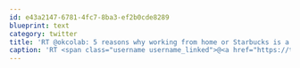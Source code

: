```yaml
---
id: e43a2147-6781-4fc7-8ba3-ef2b0cde8289
blueprint: text
category: twitter
title: 'RT @okcolab: 5 reasons why working from home or Starbucks is a bad idea: http://bit.ly/koKivR'
caption: 'RT <span class="username username_linked">@<a href="https://twitter.com/okcolab" title="Okanagan coLab">okcolab</a></span>: 5 reasons why working from home or Starbucks is a bad idea: http://bit.ly/koKivR'
---
```

